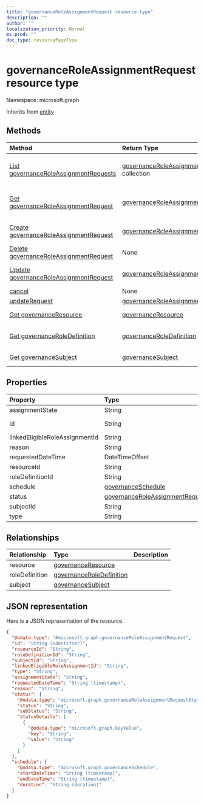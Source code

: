 ```yaml
---
title: "governanceRoleAssignmentRequest resource type"
description: ""
author: ""
localization_priority: Normal
ms.prod: ""
doc_type: resourcePageType
---
```


# governanceRoleAssignmentRequest resource type


Namespace: microsoft.graph




Inherits from [entity](../resources/entity.md)

## Methods
|Method|Return Type|Description|
|:---|:---|:---|
|[List governanceRoleAssignmentRequests](../api/governanceroleassignmentrequest-list.md)|[governanceRoleAssignmentRequest](../resources/governanceroleassignmentrequest.md) collection|List properties and relationships of the [governanceRoleAssignmentRequest](../resources/governanceroleassignmentrequest.md) objects.|
|[Get governanceRoleAssignmentRequest](../api/governanceroleassignmentrequest-get.md)|[governanceRoleAssignmentRequest](../resources/governanceroleassignmentrequest.md)|Read properties and relationships of the [governanceRoleAssignmentRequest](../resources/governanceroleassignmentrequest.md) object.|
|[Create governanceRoleAssignmentRequest](../api/governanceroleassignmentrequest-post-governanceroleassignmentrequests.md)|[governanceRoleAssignmentRequest](../resources/governanceroleassignmentrequest.md)|Create a new [governanceRoleAssignmentRequest](../resources/governanceroleassignmentrequest.md) object.|
|[Delete governanceRoleAssignmentRequest](../api/governanceroleassignmentrequest-delete.md)|None|Deletes a [governanceRoleAssignmentRequest](../resources/governanceroleassignmentrequest.md).|
|[Update governanceRoleAssignmentRequest](../api/governanceroleassignmentrequest-update.md)|[governanceRoleAssignmentRequest](../resources/governanceroleassignmentrequest.md)|Update the properties of a [governanceRoleAssignmentRequest](../resources/governanceroleassignmentrequest.md) object.|
|[cancel](../api/governanceroleassignmentrequest-cancel.md)|None||
|[updateRequest](../api/governanceroleassignmentrequest-updaterequest.md)|[governanceRoleAssignmentRequest](../resources/governanceroleassignmentrequest.md)||
|[Get governanceResource](../api/governanceresource-get.md)|[governanceResource](../resources/governanceresource.md)|Read properties and relationships of the [governanceResource](../resources/governanceresource.md) object.|
|[Get governanceRoleDefinition](../api/governanceroledefinition-get.md)|[governanceRoleDefinition](../resources/governanceroledefinition.md)|Read properties and relationships of the [governanceRoleDefinition](../resources/governanceroledefinition.md) object.|
|[Get governanceSubject](../api/governancesubject-get.md)|[governanceSubject](../resources/governancesubject.md)|Read properties and relationships of the [governanceSubject](../resources/governancesubject.md) object.|

## Properties
|Property|Type|Description|
|:---|:---|:---|
|assignmentState|String||
|id|String| Inherited from [entity](../resources/entity.md)|
|linkedEligibleRoleAssignmentId|String||
|reason|String||
|requestedDateTime|DateTimeOffset||
|resourceId|String||
|roleDefinitionId|String||
|schedule|[governanceSchedule](../resources/governanceschedule.md)||
|status|[governanceRoleAssignmentRequestStatus](../resources/governanceroleassignmentrequeststatus.md)||
|subjectId|String||
|type|String||

## Relationships
|Relationship|Type|Description|
|:---|:---|:---|
|resource|[governanceResource](../resources/governanceresource.md)||
|roleDefinition|[governanceRoleDefinition](../resources/governanceroledefinition.md)||
|subject|[governanceSubject](../resources/governancesubject.md)||

## JSON representation
Here is a JSON representation of the resource.
<!-- {
  "blockType": "resource",
  "keyProperty": "id",
  "@odata.type": "microsoft.graph.governanceRoleAssignmentRequest",
  "baseType": "microsoft.graph.entity",
  "openType": false
}
-->
``` json
{
  "@odata.type": "#microsoft.graph.governanceRoleAssignmentRequest",
  "id": "String (identifier)",
  "resourceId": "String",
  "roleDefinitionId": "String",
  "subjectId": "String",
  "linkedEligibleRoleAssignmentId": "String",
  "type": "String",
  "assignmentState": "String",
  "requestedDateTime": "String (timestamp)",
  "reason": "String",
  "status": {
    "@odata.type": "microsoft.graph.governanceRoleAssignmentRequestStatus",
    "status": "String",
    "subStatus": "String",
    "statusDetails": [
      {
        "@odata.type": "microsoft.graph.keyValue",
        "key": "String",
        "value": "String"
      }
    ]
  },
  "schedule": {
    "@odata.type": "microsoft.graph.governanceSchedule",
    "startDateTime": "String (timestamp)",
    "endDateTime": "String (timestamp)",
    "duration": "String (duration)"
  }
}
```

